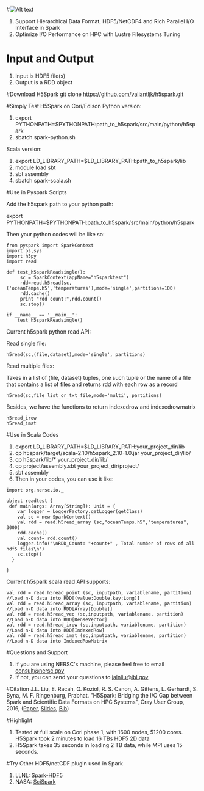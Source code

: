 #![Alt text](https://cloud.githubusercontent.com/assets/1396867/14511488/a9bf8820-018c-11e6-9c11-f385f9f628f6.png)
1. Support Hierarchical Data Format, HDF5/NetCDF4 and Rich Parallel I/O Interface in Spark
2. Optimize I/O Performance on HPC with Lustre Filesystems Tuning

# Input and Output
1. Input is HDF5 file(s)
3. Output is a RDD object

#Download H5Spark
git clone https://github.com/valiantljk/h5spark.git

#Simply Test H5Spark on Cori/Edison
Python version:

1. export PYTHONPATH=$PYTHONPATH:path_to_h5spark/src/main/python/h5spark
2. sbatch spark-python.sh

Scala version:

1. export LD_LIBRARY_PATH=$LD_LIBRARY_PATH:path_to_h5spark/lib
2. module load sbt
3. sbt assembly
4. sbatch spark-scala.sh

#Use in Pyspark Scripts

Add the h5spark path to your python path:

export PYTHONPATH=$PYTHONPATH:path_to_h5spark/src/main/python/h5spark

Then your python codes will be like so:

```
from pyspark import SparkContext
import os,sys
import h5py
import read

def test_h5sparkReadsingle():
     sc = SparkContext(appName="h5sparktest")
     rdd=read.h5read(sc,('oceanTemps.h5','temperatures'),mode='single',partitions=100)
     rdd.cache()
     print "rdd count:",rdd.count()
     sc.stop()

if __name__ == '__main__':
    test_h5sparkReadsingle()
```

Current h5spark python read API:

Read single file: 
```
h5read(sc,(file,dataset),mode='single', partitions)
```

Read multiple files:

Takes in a list of (file, dataset) tuples, one such tuple or the name of a file that contains
    a list of files and returns rdd with each row as a record
```
h5read(sc,file_list_or_txt_file,mode='multi', partitions)

```

Besides, we have the functions to return indexedrow and indexedrowmatrix
```
h5read_irow
h5read_imat
```

#Use in Scala Codes
1. export LD_LIBRARY_PATH=$LD_LIBRARY_PATH:your_project_dir/lib
2. cp h5spark/target/scala-2.10/h5spark_2.10-1.0.jar your_project_dir/lib/
3. cp h5spark/lib/* your_project_dir/lib/
4. cp project/assembly.sbt your_project_dir/project/
5. sbt assembly
6. Then in your codes, you can use it like:
```
import org.nersc.io._

object readtest {
 def main(args: Array[String]): Unit = {
    var logger = LoggerFactory.getLogger(getClass)
    val sc = new SparkContext()
    val rdd = read.h5read_array (sc,"oceanTemps.h5","temperatures", 3000)
    rdd.cache()
    val count= rdd.count()
    logger.info("\nRDD_Count: "+count+" , Total number of rows of all hdf5 files\n")
    sc.stop()
  }

}
```

Current h5spark scala read API supports:

```
val rdd = read.h5read_point (sc, inputpath, variablename, partition) //load n-D data into RDD[(value:Double,key:Long)]
val rdd = read.h5read_array (sc, inputpath, variablename, partition) //load n-D data into RDD[Array[Double]]
val rdd = read.h5read_vec (sc,inputpath, variablename, partition) //Load n-D data into RDD[DenseVector] 
val rdd = read.h5read_irow (sc,inputpath, variablename, partition) //Load n-D data into RDD[IndexedRow] 
val rdd = read.h5read_imat (sc,inputpath, variablename, partition) //Load n-D data into IndexedRowMatrix
```

#Questions and Support
1. If you are using NERSC's machine, please feel free to email consult@nersc.gov 
2. If not, you can send your questions to jalnliu@lbl.gov

#Citation
J.L. Liu, E. Racah, Q. Koziol, R. S. Canon, A. Gittens, L. Gerhardt, S. Byna, M. F. Ringenburg, Prabhat. "H5Spark: Bridging the I/O Gap between Spark and Scientific Data Formats on HPC Systems", Cray User Group, 2016, ([Paper](https://github.com/valiantljk/h5spark/files/261834/h5spark-cug16-final.pdf),
[Slides](https://github.com/valiantljk/h5spark/files/261837/h5spark-2016-cug.pdf),
[Bib](https://github.com/valiantljk/h5spark/files/261861/h5spark.bib.txt))

#Highlight
1. Tested at full scale on Cori phase 1, with 1600 nodes, 51200 cores. H5Spark took 2 minutes to load 16 TBs HDF5 2D data
2. H5Spark takes 35 seconds in loading 2 TB data, while MPI uses 15 seconds. 

#Try Other HDF5/netCDF plugin used in Spark
1. LLNL: [Spark-HDF5](https://github.com/LLNL/spark-hdf5)
2. NASA: [SciSpark](https://github.com/SciSpark/SciSpark)
